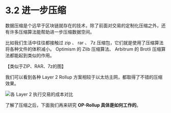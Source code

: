 # 3.2 进一步压缩

数据压缩是个远早于区块链就存在的技术，除了前面对交易的定制化压缩之外，还有许多压缩算法能帮助进一步压缩数据空间。

比如我们生活中往往都接触过 zip 、 rar 、 7z 压缩包，它们就是使用了压缩算法将各种文件的体积减小。 Optimism 的 Zlib 压缩算法、 Arbitrum 的 Brotli 压缩算法都能起到类似的作用。

【类似于ZIP、RAR、7z的图】

我们可以看到各种 Layer 2 Rollup 方案相较于以太坊主网，都取得了不错的压缩效果。

![各 Layer 2 执行交易的成本对比](https://www.notion.so/image/https%3A%2F%2Fs3-us-west-2.amazonaws.com%2Fsecure.notion-static.com%2F9de44e70-cd8f-4e79-b10f-23ff01364017%2FUntitled.png?id=dc9e19da-fb6f-426f-9383-66e52f8e8c8d\&table=block\&spaceId=b1dd17ad-aa83-4faf-9395-5329c519d830\&width=2000\&userId=e298088e-2c93-42ed-870b-b44d950d1eae\&cache=v2)

了解了压缩之后，下面我们再来研究 **OP-Rollup 具体是如何工作的**。